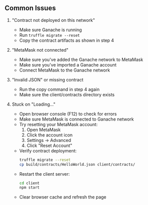 ## Common Issues

1. "Contract not deployed on this network"
   - Make sure Ganache is running
   - Run `truffle migrate --reset`
   - Copy the contract artifacts as shown in step 4

2. "MetaMask not connected"
   - Make sure you've added the Ganache network to MetaMask
   - Make sure you've imported a Ganache account
   - Connect MetaMask to the Ganache network

3. "Invalid JSON" or missing contract
   - Run the copy command in step 4 again
   - Make sure the client/contracts directory exists

4. Stuck on "Loading..."
   - Open browser console (F12) to check for errors
   - Make sure MetaMask is connected to Ganache network
   - Try resetting your MetaMask account:
     1. Open MetaMask
     2. Click the account icon
     3. Settings -> Advanced
     4. Click "Reset Account"
   - Verify contract deployment:
     ```bash
     truffle migrate --reset
     cp build/contracts/HelloWorld.json client/contracts/
     ```
   - Restart the client server:
     ```bash
     cd client
     npm start
     ```
   - Clear browser cache and refresh the page 